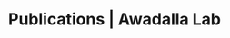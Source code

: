 ---
title: Publications | Awadalla Lab
permalink: /publications/
published: false
isPublic_b: true

publicationType_txt: journal
title_txt: "Diversity and linkage of genes in the self-incompatibility gene family in Arabidopsis lyrata."
pmid_tl: 12930757
publishDate_tdt: "2003-08-01T07:23:33.000Z"
journalTitle_txt: "Genetics"
volume_tpl: 164
issue_tpl: 4
authors_list: 
  - author_txt: "Charlesworth D"
  - author_txt: "Mable BK"
  - author_txt: "Schierup MH"
  - author_txt: "Bartolomé C"
  - author_txt: "Awadalla P"
---